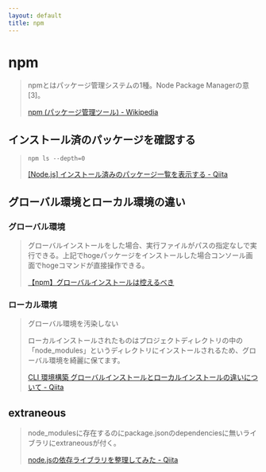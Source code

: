 ```yaml
---
layout: default
title: npm
---
```

# npm

> npmとはパッケージ管理システムの1種。Node Package Managerの意[3]。
> 
> [npm (パッケージ管理ツール) - Wikipedia](https://ja.wikipedia.org/wiki/Npm_%28%E3%83%91%E3%83%83%E3%82%B1%E3%83%BC%E3%82%B8%E7%AE%A1%E7%90%86%E3%83%84%E3%83%BC%E3%83%AB%29)


## インストール済のパッケージを確認する

>     npm ls --depth=0
> 
> [[Node.js] インストール済みのパッケージ一覧を表示する - Qiita](https://qiita.com/phi/items/9fcca3e7af5d25ff2653)


## グローバル環境とローカル環境の違い


### グローバル環境

> グローバルインストールをした場合、実行ファイルがパスの指定なしで実行できる。上記でhogeパッケージをインストールした場合コンソール画面でhogeコマンドが直接操作できる。
> 
> [【npm】グローバルインストールは控えるべき](https://mosapride.com/index.php/2018/02/06/post-681/)



### ローカル環境

> グローバル環境を汚染しない
> 
> ローカルインストールされたものはプロジェクトディレクトリの中の「node_modules」というディレクトリにインストールされるため、グローバル環境を綺麗に保てます。
> 
> [CLI 環境構築 グローバルインストールとローカルインストールの違いについて - Qiita](https://qiita.com/aya02/items/4c9c827f6a782ef65d57)







## extraneous


> node_modulesに存在するのにpackage.jsonのdependenciesに無いライブラリにextraneousが付く。
> 
> [node.jsの依存ライブラリを整理してみた - Qiita](https://qiita.com/noratmt/items/01666f7b646a90ade507)
